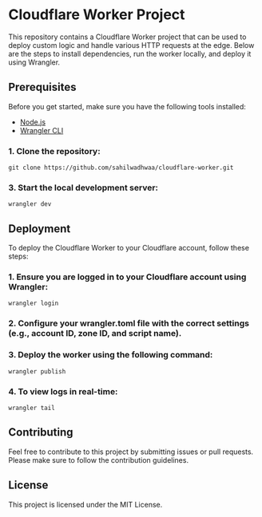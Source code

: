 # Cloudflare Worker Project

This repository contains a Cloudflare Worker project that can be used to deploy custom logic and handle various HTTP requests at the edge. Below are the steps to install dependencies, run the worker locally, and deploy it using Wrangler.

## Prerequisites

Before you get started, make sure you have the following tools installed:

- [Node.js](https://nodejs.org/en/download/)
- [Wrangler CLI](https://developers.cloudflare.com/workers/wrangler/get-started/)

### 1. Clone the repository:

```
git clone https://github.com/sahilwadhwaa/cloudflare-worker.git
```

### 3. Start the local development server:

```
wrangler dev
```

## Deployment
To deploy the Cloudflare Worker to your Cloudflare account, follow these steps:

### 1. Ensure you are logged in to your Cloudflare account using Wrangler:

```
wrangler login
```

### 2. Configure your wrangler.toml file with the correct settings (e.g., account ID, zone ID, and script name).

### 3. Deploy the worker using the following command:

```
wrangler publish
```

### 4. To view logs in real-time:

```
wrangler tail
```

## Contributing
Feel free to contribute to this project by submitting issues or pull requests. Please make sure to follow the contribution guidelines.

## License
This project is licensed under the MIT License.